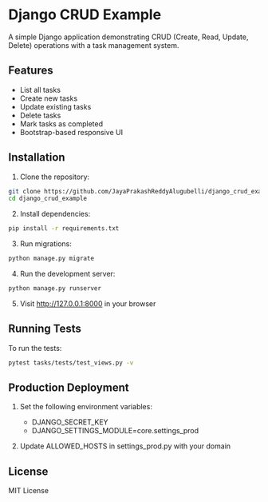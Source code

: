 # Django CRUD Example

A simple Django application demonstrating CRUD (Create, Read, Update, Delete) operations with a task management system.

## Features

- List all tasks
- Create new tasks
- Update existing tasks
- Delete tasks
- Mark tasks as completed
- Bootstrap-based responsive UI

## Installation

1. Clone the repository:
```bash
git clone https://github.com/JayaPrakashReddyAlugubelli/django_crud_example.git
cd django_crud_example
```

2. Install dependencies:
```bash
pip install -r requirements.txt
```

3. Run migrations:
```bash
python manage.py migrate
```

4. Run the development server:
```bash
python manage.py runserver
```

5. Visit http://127.0.0.1:8000 in your browser

## Running Tests

To run the tests:
```bash
pytest tasks/tests/test_views.py -v
```

## Production Deployment

1. Set the following environment variables:
   - DJANGO_SECRET_KEY
   - DJANGO_SETTINGS_MODULE=core.settings_prod

2. Update ALLOWED_HOSTS in settings_prod.py with your domain

## License

MIT License

